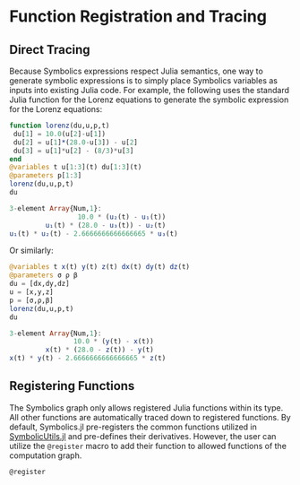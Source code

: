 # Function Registration and Tracing

## Direct Tracing

Because Symbolics expressions respect Julia semantics, one way
to generate symbolic expressions is to simply place Symbolics
variables as inputs into existing Julia code. For example, the following
uses the standard Julia function for the Lorenz equations to generate
the symbolic expression for the Lorenz equations:

```julia
function lorenz(du,u,p,t)
 du[1] = 10.0(u[2]-u[1])
 du[2] = u[1]*(28.0-u[3]) - u[2]
 du[3] = u[1]*u[2] - (8/3)*u[3]
end
@variables t u[1:3](t) du[1:3](t)
@parameters p[1:3]
lorenz(du,u,p,t)
du
```

```julia
3-element Array{Num,1}:
                 10.0 * (u₂(t) - u₁(t))
         u₁(t) * (28.0 - u₃(t)) - u₂(t)
u₁(t) * u₂(t) - 2.6666666666666665 * u₃(t)
```

Or similarly:

```julia
@variables t x(t) y(t) z(t) dx(t) dy(t) dz(t)
@parameters σ ρ β
du = [dx,dy,dz]
u = [x,y,z]
p = [σ,ρ,β]
lorenz(du,u,p,t)
du
```

```julia
3-element Array{Num,1}:
                10.0 * (y(t) - x(t))
         x(t) * (28.0 - z(t)) - y(t)
x(t) * y(t) - 2.6666666666666665 * z(t)
```

## Registering Functions

The Symbolics graph only allows registered Julia functions within its type.
All other functions are automatically traced down to registered
functions. By default, Symbolics.jl pre-registers the common functions
utilized in [SymbolicUtils.jl](https://github.com/JuliaSymbolics/SymbolicUtils.jl)
and pre-defines their derivatives. However, the user can utilize the `@register`
macro to add their function to allowed functions of the computation graph.

```@docs
@register
```

